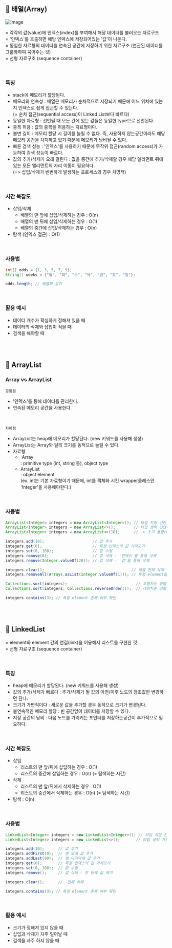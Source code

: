 ## 📍 배열(Array)

![image](https://user-images.githubusercontent.com/78673570/182015583-18e5de2f-3781-4cd1-b537-bdfa5858ce16.png)

= 각각의 값(value)에 인덱스(index)를 부여해서 해당 데이터를 불러오는 자료구조 <br>
= '인덱스'를 호출하면 해당 인덱스에 저장되어있는 '값'이 나온다. <br>
= 동일한 자료형의 데이터를 연속된 공간에 저장하기 위한 자료구조 (연관된 데이터를 그룹화하여 묶어주는 것) <br>
= 선형 자료구조 (sequence container)

<br>

### 특징
-   stack에 메모리가 할당된다.
-   메모리의 연속성 : 배열은 메모리가 순차적으로 저장되기 때문에 어느 위치에 있는지 인덱스로 쉽게 접근할 수 있는다.  
    (= 순차 접근(sequential access)이 Linked List보다 빠르다)
-   동일한 자료형 : 선언될 때 모든 칸에 있는 값들은 동일한 type으로 선언된다.
-   중복 허용 : 값의 중복을 허용하는 자료형이다.
-   불변 길이 : 메모리 할당 시 길이를 늘릴 수 없다. 즉, 사용하지 않는공간이라도 해당 메모리 공간을 차지하고 있기 때문에 메모리가 낭비될 수 있다.
-   빠른 검색 성능 : '인덱스'를 사용하기 때문에 무작위 접근(random access)가 가능하여 검색 성능이 빠르다.
-   값의 추가/삭제가 오래 걸린다 : 값을 중간에 추가/삭제할 경우 해당 엘리먼트 뒤에 있는 모든 엘리먼트의 자리 이동이 필요하다.  
    (=> 삽입/삭제가 빈번하게 발생하는 프로세스의 경우 치명적)

<br>

### 시간 복잡도

-   삽입/삭제
    -   배열의 맨 앞에 삽입/삭제하는 경우 : O(n)
    -   배열의 맨 뒤에 삽입/삭제하는 경우 : O(1)
    -   배열의 중간에 삽입/삭제하는 경우 : O(n)
-   탐색 (인덱스 접근) : O(1)

<br>

### 사용법

```java
int[] odds = {1, 3, 5, 7, 9};
String[] weeks = {"월", "화", "수", "목", "금", "토", "일"};

odds.length; // 배열의 길이
```

<br>

### 활용 예시

-   데이터 개수가 확실하게 정해져 있을 때
-   데이터의 삭제와 삽입이 적을 때
-   검색을 해야할 때


<br><br>

## 📍 ArrayList

### Array vs ArrayList

`공통점`

-   '인덱스'를 통해 데이터를 관리한다.
-   연속된 메모리 공간을 사용한다.

<br>

`차이점`

-   ArrayList는 heap에 메모리가 할당된다. (new 키워드를 사용해 생성)
-   ArrayList는 Array와 달리 크기를 동적으로 늘릴 수 있다.
-   자료형
    -    Array  
        : primitive type (int, string 등), object type
    -   ArrayList  
        : object element  
        (ex. int는 기본 자료형이기 때문에, int를 객체화 시킨 wrapper클래스인 'Integer'을 사용해야한다.)

<br>

### 사용법

```java
ArrayList<Integer> integers = new ArrayList<Integer>(); // 타입 지정 선언
ArrayList<Integer> integers = new ArrayList<>();        // 타입 생략 선언
ArrayList<Integer> integers = new ArrayList<>(10);      // -> 초기 용량(Capacity) 설정

integers.add(10);                     // 값 추가
integers.get(0);                      // 특정 인덱스의 값 가져오기
integers.set(0, 100);                 // 값 수정
integers.remove(0);                   // 값 삭제 - '인덱스'를 통해 삭제
integers.remove(Integer.valueOf(20)); // 값 삭제 - '값'을 통해 삭제

integers.clear();                                      // 배열 전체 삭제
integers.removeAll(Arrays.asList(Integer.valueOf(1))); // 특정 element를 모두 삭제

Collections.sort(integers);                              // 오름차순 정렬
Collections.sort(integers, Collections.reverseOrder());  // 내림차순 정렬

integers.contains(3); // 특정 element 존재 여부 확인
```

<br><br>

## 📍 LinkedList

= element와 element 간의 연결(link)을 이용해서 리스트를 구현한 것 <br>
= 선형 자료구조 (sequence container)

<br>

### 특징

-   heap에 메모리가 할당된다. (new 키워드를 사용해 생성)
-   값의 추가/삭제가 빠르다 : 추가/삭제가 될 값의 아전/이후 노드의 참조값만 변경하면 된다.
-   크기가 가변적이다 : 새로운 값을 추가할 경우 동적으로 크기가 변경된다.
-   불연속적인 메모리 할당 : 빈 공간없이 데이터를 저장할 수 있다.
-   저장 공간의 낭비 : 다음 노드를 가리키는 포인터를 저장하는공간이 추가적으로 필요하다.

<br>

### 시간 복잡도

-   삽입
    -   리스트의 맨 앞/뒤에 삽입하는 경우 : O(1)
    -   리스트의 중간에 삽입하는 경우 : O(n) (= 탐색하는 시간)
-   삭제
    -   리스트의 맨 앞/뒤에서 삭제하는 경우 : O(1)
    -   리스트의 중간에서 삭제하는 경우 : O(n) (= 탐색하는 시간)
-   탐색 : O(n)

<br>

### 사용법

```java
LinkedList<Integer> integers = new LinkedList<Integer>(); // 타입 지정 선언
LinkedList<Integer> integers = new LinkedList<>();       // 타입 생략 가능

integers.add(10);      // 값 추가
integers.addFirst(0);  // 맨 앞에 값 추가
integers.addLast(99);  // 맨 마지막에 값 추가
integers.get(0);       // 특정 인덱스의 값 가져오기
integers.set(0, 100);  // 값 수정
integers.remove();     // 값 삭제 - 첫 번째 값 제거

integers.clear();      //  전체 삭제

integers.contains(3); // 특정 element 존재 여부 확인
```

<br>

### 활용 예시

-   크기가 정해져 있지 않을 때
-   삽입과 삭제가 자주 일어날 때
-   검색을 자주 하지 않을 때
